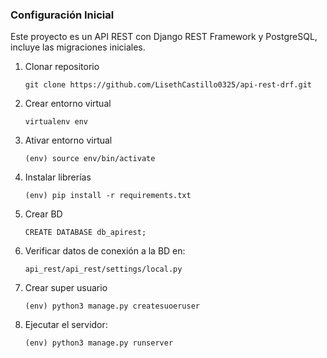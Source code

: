### Configuración Inicial

Este proyecto es un API REST con Django REST Framework y PostgreSQL, incluye las migraciones iniciales.

1. Clonar repositorio

    ```
    git clone https://github.com/LisethCastillo0325/api-rest-drf.git
    ```

2. Crear entorno virtual

    ```
    virtualenv env
    ```

3. Ativar entorno virtual
    ```
    (env) source env/bin/activate
    ```
4. Instalar librerías
    ```
    (env) pip install -r requirements.txt 
    ```
5. Crear BD 
    ```
    CREATE DATABASE db_apirest;
    ```
6. Verificar datos de conexión a la BD en:

    `api_rest/api_rest/settings/local.py`

7. Crear super usuario
    ```
    (env) python3 manage.py createsuoeruser
    ```
8. Ejecutar el servidor:
    ```
    (env) python3 manage.py runserver 
    ```
